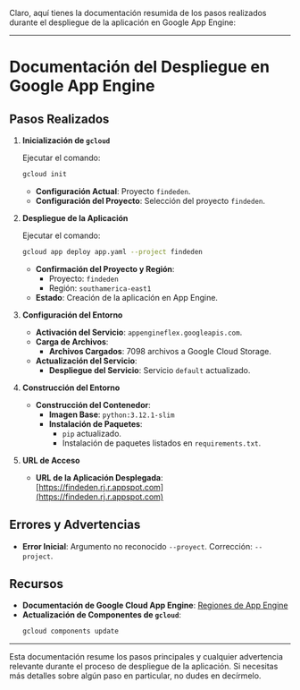 Claro, aquí tienes la documentación resumida de los pasos realizados durante el despliegue de la aplicación en Google App Engine:

---

# Documentación del Despliegue en Google App Engine

## Pasos Realizados

1. **Inicialización de `gcloud`**

   Ejecutar el comando:
   ```bash
   gcloud init
   ```
   - **Configuración Actual**: Proyecto `findeden`.
   - **Configuración del Proyecto**: Selección del proyecto `findeden`.

2. **Despliegue de la Aplicación**

   Ejecutar el comando:
   ```bash
   gcloud app deploy app.yaml --project findeden
   ```
   - **Confirmación del Proyecto y Región**:
     - Proyecto: `findeden`
     - Región: `southamerica-east1`
   - **Estado**: Creación de la aplicación en App Engine.

3. **Configuración del Entorno**

   - **Activación del Servicio**: `appengineflex.googleapis.com`.
   - **Carga de Archivos**: 
     - **Archivos Cargados**: 7098 archivos a Google Cloud Storage.
   - **Actualización del Servicio**:
     - **Despliegue del Servicio**: Servicio `default` actualizado.

4. **Construcción del Entorno**

   - **Construcción del Contenedor**:
     - **Imagen Base**: `python:3.12.1-slim`
     - **Instalación de Paquetes**:
       - `pip` actualizado.
       - Instalación de paquetes listados en `requirements.txt`.

5. **URL de Acceso**

   - **URL de la Aplicación Desplegada**: [https://findeden.rj.r.appspot.com](https://findeden.rj.r.appspot.com)

## Errores y Advertencias

- **Error Inicial**: Argumento no reconocido `--proyect`. Corrección: `--project`.

## Recursos

- **Documentación de Google Cloud App Engine**: [Regiones de App Engine](https://cloud.google.com/appengine/docs/locations)
- **Actualización de Componentes de `gcloud`**:
  ```bash
  gcloud components update
  ```

---

Esta documentación resume los pasos principales y cualquier advertencia relevante durante el proceso de despliegue de la aplicación. Si necesitas más detalles sobre algún paso en particular, no dudes en decírmelo.
